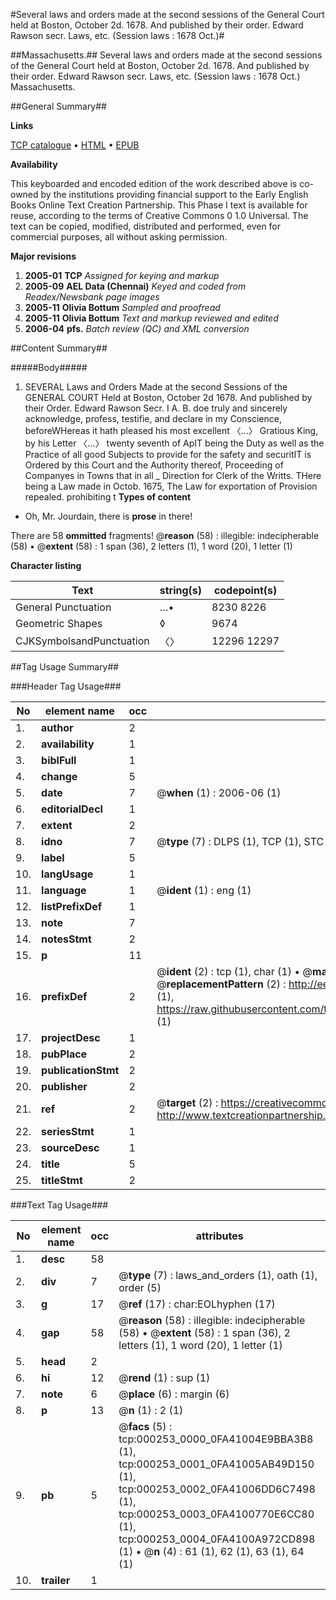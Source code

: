 #Several laws and orders made at the second sessions of the General Court held at Boston, October 2d. 1678. And published by their order. Edward Rawson secr. Laws, etc. (Session laws : 1678 Oct.)#

##Massachusetts.##
Several laws and orders made at the second sessions of the General Court held at Boston, October 2d. 1678. And published by their order. Edward Rawson secr.
Laws, etc. (Session laws : 1678 Oct.)
Massachusetts.

##General Summary##

**Links**

[TCP catalogue](http://www.ota.ox.ac.uk/tcp/)  • 
[HTML](http://tei.it.ox.ac.uk/tcp/Texts-HTML/free/N00/N00194.html)  • 
[EPUB](http://tei.it.ox.ac.uk/tcp/Texts-EPUB/free/N00/N00194.epub)

**Availability**

This keyboarded and encoded edition of the
	       work described above is co-owned by the institutions
	       providing financial support to the Early English Books
	       Online Text Creation Partnership. This Phase I text is
	       available for reuse, according to the terms of Creative
	       Commons 0 1.0 Universal. The text can be copied,
	       modified, distributed and performed, even for
	       commercial purposes, all without asking permission.

**Major revisions**

1. __2005-01__ __TCP__ *Assigned for keying and markup*
1. __2005-09__ __AEL Data (Chennai)__ *Keyed and coded from Readex/Newsbank page images*
1. __2005-11__ __Olivia Bottum__ *Sampled and proofread*
1. __2005-11__ __Olivia Bottum__ *Text and markup reviewed and edited*
1. __2006-04__ __pfs.__ *Batch review (QC) and XML conversion*

##Content Summary##

#####Body#####

1. SEVERAL Laws and Orders Made at the second Sessions of the GENERAL COURT Held at Boston, October 2d 1678. And published by their Order. Edward Rawson Secr.
I A. B. doe truly and sincerely acknowledge, profess, testifie, and declare in my Conscience, beforeWHereas it hath pleased his most excellent 〈…〉 Gratious King, by his Letter 〈…〉 twenty seventh of ApIT being the Duty as well as the Practice of all good Subjects to provide for the safety and securitIT is Ordered by this Court and the Authority thereof, Proceeding of Companyes in Towns that in all 
    _ Direction for Clerk of the Writts.
THere being a Law made in Octob. 1675, The Law for exportation of Provision repealed.  prohibiting t
**Types of content**

  * Oh, Mr. Jourdain, there is **prose** in there!

There are 58 **ommitted** fragments! 
 @__reason__ (58) : illegible: indecipherable (58)  •  @__extent__ (58) : 1 span (36), 2 letters (1), 1 word (20), 1 letter (1)

**Character listing**


|Text|string(s)|codepoint(s)|
|---|---|---|
|General Punctuation|…•|8230 8226|
|Geometric Shapes|◊|9674|
|CJKSymbolsandPunctuation|〈〉|12296 12297|

##Tag Usage Summary##

###Header Tag Usage###

|No|element name|occ|attributes|
|---|---|---|---|
|1.|__author__|2||
|2.|__availability__|1||
|3.|__biblFull__|1||
|4.|__change__|5||
|5.|__date__|7| @__when__ (1) : 2006-06 (1)|
|6.|__editorialDecl__|1||
|7.|__extent__|2||
|8.|__idno__|7| @__type__ (7) : DLPS (1), TCP (1), STC (2), NOTIS (1), IMAGE-SET (1), EVANS-CITATION (1)|
|9.|__label__|5||
|10.|__langUsage__|1||
|11.|__language__|1| @__ident__ (1) : eng (1)|
|12.|__listPrefixDef__|1||
|13.|__note__|7||
|14.|__notesStmt__|2||
|15.|__p__|11||
|16.|__prefixDef__|2| @__ident__ (2) : tcp (1), char (1)  •  @__matchPattern__ (2) : ([0-9\-]+):([0-9IVX]+) (1), (.+) (1)  •  @__replacementPattern__ (2) : http://eebo.chadwyck.com/downloadtiff?vid=$1&page=$2 (1), https://raw.githubusercontent.com/textcreationpartnership/Texts/master/tcpchars.xml#$1 (1)|
|17.|__projectDesc__|1||
|18.|__pubPlace__|2||
|19.|__publicationStmt__|2||
|20.|__publisher__|2||
|21.|__ref__|2| @__target__ (2) : https://creativecommons.org/publicdomain/zero/1.0/ (1), http://www.textcreationpartnership.org/docs/. (1)|
|22.|__seriesStmt__|1||
|23.|__sourceDesc__|1||
|24.|__title__|5||
|25.|__titleStmt__|2||


###Text Tag Usage###

|No|element name|occ|attributes|
|---|---|---|---|
|1.|__desc__|58||
|2.|__div__|7| @__type__ (7) : laws_and_orders (1), oath (1), order (5)|
|3.|__g__|17| @__ref__ (17) : char:EOLhyphen (17)|
|4.|__gap__|58| @__reason__ (58) : illegible: indecipherable (58)  •  @__extent__ (58) : 1 span (36), 2 letters (1), 1 word (20), 1 letter (1)|
|5.|__head__|2||
|6.|__hi__|12| @__rend__ (1) : sup (1)|
|7.|__note__|6| @__place__ (6) : margin (6)|
|8.|__p__|13| @__n__ (1) : 2 (1)|
|9.|__pb__|5| @__facs__ (5) : tcp:000253_0000_0FA41004E9BBA3B8 (1), tcp:000253_0001_0FA41005AB49D150 (1), tcp:000253_0002_0FA41006DD6C7498 (1), tcp:000253_0003_0FA4100770E6CC80 (1), tcp:000253_0004_0FA4100A972CD898 (1)  •  @__n__ (4) : 61 (1), 62 (1), 63 (1), 64 (1)|
|10.|__trailer__|1||
